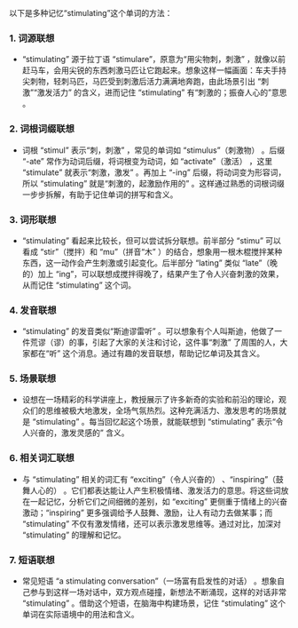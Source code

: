 以下是多种记忆“stimulating”这个单词的方法：

### 1. 词源联想
 - “stimulating” 源于拉丁语 “stimulare”，原意为“用尖物刺，刺激” ，就像以前赶马车，会用尖锐的东西刺激马匹让它跑起来。想象这样一幅画面：车夫手持尖刺物，轻刺马匹，马匹受到刺激后活力满满地奔跑，由此场景引出 “刺激”“激发活力” 的含义，进而记住 “stimulating” 有“刺激的；振奋人心的”意思 。

### 2. 词根词缀联想
 - 词根 “stimul” 表示“刺，刺激” ，常见的单词如 “stimulus”（刺激物） 。后缀 “-ate” 常作为动词后缀，将词根变为动词，如 “activate”（激活） ，这里 “stimulate” 就表示“刺激，激发” 。再加上 “-ing” 后缀，将动词变为形容词，所以 “stimulating” 就是“刺激的，起激励作用的” 。这样通过熟悉的词根词缀一步步拆解，有助于记住单词的拼写和含义。

### 3. 词形联想
 - “stimulating” 看起来比较长，但可以尝试拆分联想。前半部分 “stimu” 可以看成 “stir”（搅拌）和 “mu”（拼音“木” ）的结合，想象用一根木棍搅拌某种东西，这一动作会产生刺激或引起变化。后半部分 “lating” 类似 “late”（晚的）加上 “ing”，可以联想成搅拌得晚了，结果产生了令人兴奋刺激的效果，从而记住 “stimulating” 这个词。

### 4. 发音联想
 - “stimulating” 的发音类似“斯迪谬雷听” 。可以想象有个人叫斯迪，他做了一件荒谬（谬）的事，引起了大家的关注和讨论，这件事“刺激” 了周围的人，大家都在“听” 这个消息。通过有趣的发音联想，帮助记忆单词及其含义。

### 5. 场景联想
 - 设想在一场精彩的科学讲座上，教授展示了许多新奇的实验和前沿的理论，观众们的思维被极大地激发，全场气氛热烈。这种充满活力、激发思考的场景就是 “stimulating” 。每当回忆起这个场景，就能联想到 “stimulating” 表示“令人兴奋的，激发灵感的” 含义。

### 6. 相关词汇联想
 - 与 “stimulating” 相关的词汇有 “exciting”（令人兴奋的） 、“inspiring”（鼓舞人心的） 。它们都表达能让人产生积极情绪、激发活力的意思。将这些词放在一起记忆，分析它们之间细微的差别，如 “exciting” 更侧重于情绪上的兴奋激动；“inspiring” 更多强调给予人鼓舞、激励，让人有动力去做某事；而 “stimulating” 不仅有激发情绪，还可以表示激发思维等。通过对比，加深对 “stimulating” 的理解和记忆。

### 7. 短语联想
 - 常见短语 “a stimulating conversation”（一场富有启发性的对话） 。想象自己参与到这样一场对话中，双方观点碰撞，新想法不断涌现，这样的对话非常 “stimulating” 。借助这个短语，在脑海中构建场景，记住 “stimulating” 这个单词在实际语境中的用法和含义。 